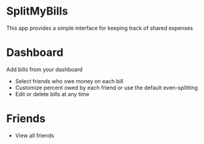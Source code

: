 SplitMyBills
============

This app provides a simple interface for keeping track of shared
expenses

# Dashboard

Add bills from your dashboard
 + Select friends who owe money on each bill
 + Customize percent owed by each friend or use the default
   even-splitting
 + Edit or delete bills at any time


 # Friends
  + View all friends


